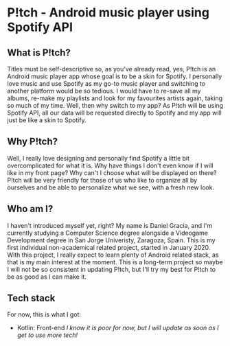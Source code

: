 # P!tch - Android music player using Spotify API
## What is P!tch?
Titles must be self-descriptive so, as you've already read, yes, P!tch is an Android music player app whose goal is to be a skin for Spotify. I personally love music and use Spotify as my go-to music player and switching to another platform would be so tedious. I would have to re-save all my albums, re-make my playlists and look for my favourites artists again, taking so much of my time. Well, then why switch to my app? As P!tch will be using Spotify API, all our data will be requested directly to Spotify and my app will just be like a skin to Spotify. 
## Why P!tch?
Well, I really love designing and personally find Spotify a little bit overcomplicated for what it is. Why have things I don't even know if I will like in my front page? Why can't I choose what will be displayed on there? P!tch will be very friendly for those of us who like to organize all by ourselves and be able to personalize what we see, with a fresh new look.
## Who am I?
I haven't introduced myself yet, right? My name is Daniel Gracia, and I'm currently studying a Computer Science degree alongside a Videogame Development degree in San Jorge Univeristy, Zaragoza, Spain. This is my first individual non-academical related project, started in January 2020. With this project, I really expect to learn plenty of Android related stack, as that is my main interest at the moment. This is a long-term project so maybe I will not be so consistent in updating P!tch, but I'll try my best for P!tch to be as good as I can make it.
## Tech stack
For now, this is what I got:
- Kotlin: Front-end
*I know it is poor for now, but I will update as soon as I get to use more tech!*
